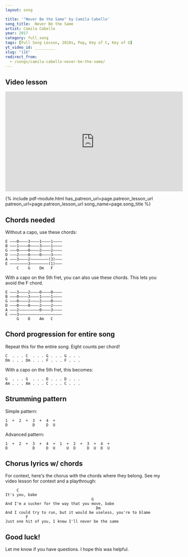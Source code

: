 ```yaml
---
layout: song

title: '"Never Be the Same" by Camila Cabello'
song_title:  Never Be the Same
artist: Camila Cabello
year: 2017
category: full_song
tags: [Full Song Lesson, 2010s, Pop, Key of C, Key of G]
yt_video_id: _________
slug: "116"
redirect_from:
  - /songs/camila-cabello-never-be-the-same/
---
```


## Video lesson

<iframe width="560" height="315" src="https://www.youtube.com/embed/LUyGYt8OwHM?showinfo=0" frameborder="0" allowfullscreen></iframe><br />



{% include pdf-module.html has_patreon_url=page.patreon_lesson_url patreon_url=page.patreon_lesson_url song_name=page.song_title %}



## Chords needed

Without a capo, use these chords:

    E –––0––––3––––1––––1––––
    B –––1––––0––––3––––1––––
    G –––0––––0––––2––––2––––
    D –––2––––0––––0––––3––––
    A –––3––––2––––––––(3)–––
    E ––––––––3––––––––(1)–––
         C    G    Dm   F

With a capo on the 5th fret, you can also use these chords. This lets you avoid the F chord.

    E –––3––––2––––0––––0––––
    B –––0––––3––––1––––1––––
    G –––0––––2––––2––––0––––
    D –––0––––0––––2––––2––––
    A –––2–––––––––0––––3––––
    E –––3–––––––––––––––––––
         G    D    Am   C

## Chord progression for entire song

Repeat this for the entire song. Eight counts per chord!

    C  . . . C  . . . G . . . G . . .
    Dm . . . Dm . . . F . . . F . . .

With a capo on the 5th fret, this becomes:

    G  . . . G  . . . D . . . D . . .
    Am . . . Am . . . C . . . C . . .

## Strumming pattern

Simple pattern:

    1  +  2  +  3  +  4  +  
    D           D     D  U

Advanced pattern:

    1  +  2  +  3  +  4  +  1  +  2  +  3  +  4  +  
    D           D     D  U     U  D     D  U  D  U

## Chorus lyrics w/ chords

For context, here's the chorus with the chords where they belong. See my video lesson for context and a playthrough:

         C
    It's you, babe
                                          G
    And I'm a sucker for the way that you move, babe
                                            Dm
    And I could try to run, but it would be useless, you're to blame
             F
    Just one hit of you, I knew I'll never be the same

## Good luck!

Let me know if you have questions. I hope this was helpful.
